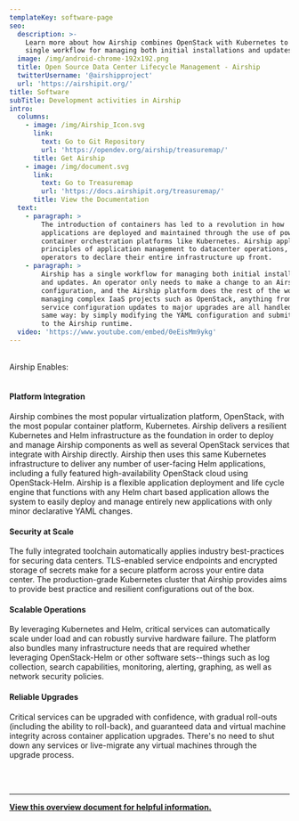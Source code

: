 ```yaml
---
templateKey: software-page
seo:
  description: >-
    Learn more about how Airship combines OpenStack with Kubernetes to provide a
    single workflow for managing both initial installations and updates.
  image: /img/android-chrome-192x192.png
  title: Open Source Data Center Lifecycle Management - Airship
  twitterUsername: '@airshipproject'
  url: 'https://airshipit.org/'
title: Software
subTitle: Development activities in Airship
intro:
  columns:
    - image: /img/Airship_Icon.svg
      link:
        text: Go to Git Repository
        url: 'https://opendev.org/airship/treasuremap/'
      title: Get Airship
    - image: /img/document.svg
      link:
        text: Go to Treasuremap
        url: 'https://docs.airshipit.org/treasuremap/'
      title: View the Documentation
  text:
    - paragraph: >
        The introduction of containers has led to a revolution in how
        applications are deployed and maintained through the use of powerful
        container orchestration platforms like Kubernetes. Airship applies these
        principles of application management to datacenter operations, allowing
        operators to declare their entire infrastructure up front.
    - paragraph: >
        Airship has a single workflow for managing both initial installations
        and updates. An operator only needs to make a change to an Airship YAML
        configuration, and the Airship platform does the rest of the work. When
        managing complex IaaS projects such as OpenStack, anything from minor
        service configuration updates to major upgrades are all handled in the
        same way: by simply modifying the YAML configuration and submitting it
        to the Airship runtime.
  video: 'https://www.youtube.com/embed/0eEisMm9ykg'
---
```


<br/>

<div class="h2_green">Airship Enables:</div>

<br/>

#### Platform Integration

Airship combines the most popular virtualization platform, OpenStack, with the most popular container platform, Kubernetes.  Airship delivers a resilient Kubernetes and Helm infrastructure as the foundation in order to deploy and manage Airship components as well as several OpenStack services that integrate with Airship directly.  Airship then uses this same Kubernetes infrastructure to deliver any number of user-facing Helm applications, including a fully featured high-availability OpenStack cloud using OpenStack-Helm. Airship is a flexible application deployment and life cycle engine that functions with any Helm chart based application allows the system to easily deploy and manage entirely new applications with only minor declarative YAML changes.

#### Security at Scale

The fully integrated toolchain automatically applies industry best-practices for securing data centers. TLS-enabled service endpoints and encrypted storage of secrets make for a secure platform across your entire data center.  The production-grade Kubernetes cluster that Airship provides aims to provide best practice and resilient configurations out of the box.

#### Scalable Operations

By leveraging Kubernetes and Helm, critical services can automatically scale under load and can robustly survive hardware failure. The platform also bundles many infrastructure needs that are required whether leveraging OpenStack-Helm or other software sets--things such as log collection, search capabilities, monitoring, alerting, graphing, as well as network security policies.

#### Reliable Upgrades

Critical services can be upgraded with confidence, with gradual roll-outs (including the ability to roll-back), and guaranteed data and virtual machine integrity across container application upgrades. There's no need to shut down any services or live-migrate any virtual machines through the upgrade process.

<br>
<br>

---

<a href="/collateral/Airship_OnePager.pdf" target="_blank"><strong>View this overview document for helpful information.</strong></a>
